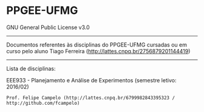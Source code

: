 # PPGEE-UFMG
GNU General Public License v3.0

----------

Documentos referentes às disciplinas do PPGEE-UFMG cursadas ou em curso pelo aluno Tiago Ferreira (http://lattes.cnpq.br/2756879201144419)

----------

Lista de disciplinas:

EEE933 - Planejamento e Análise de Experimentos (semestre letivo: 2016/02)

    Prof. Felipe Campelo (http://lattes.cnpq.br/6799982843395323 / http://github.com/fcampelo)

